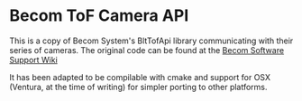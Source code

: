 # Becom ToF Camera API

This is a copy of Becom System's BltTofApi library communicating with their series of cameras. The original code
can be found at the [Becom Software Support Wiki](https://support.bluetechnix.at/wiki/Blt_ToF_API)

It has been adapted to be compilable with cmake and support for OSX (Ventura, at the time of writing) for 
simpler porting to other platforms.
